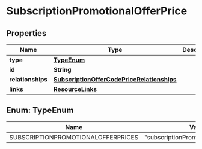 

# SubscriptionPromotionalOfferPrice


## Properties

| Name | Type | Description | Notes |
|------------ | ------------- | ------------- | -------------|
|**type** | [**TypeEnum**](#TypeEnum) |  |  |
|**id** | **String** |  |  |
|**relationships** | [**SubscriptionOfferCodePriceRelationships**](SubscriptionOfferCodePriceRelationships.md) |  |  [optional] |
|**links** | [**ResourceLinks**](ResourceLinks.md) |  |  [optional] |



## Enum: TypeEnum

| Name | Value |
|---- | -----|
| SUBSCRIPTIONPROMOTIONALOFFERPRICES | &quot;subscriptionPromotionalOfferPrices&quot; |



